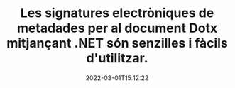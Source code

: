 ---
############################# Static ############################
layout: "auto-gen-signature"
date: 2022-03-01T15:12:22
draft: false
operation: Sign
signaturetype: Metadata
fileformat: Dotx
productName: .NET
lang: ca
productCode: net
otherformats: pdf doc docx docm dot dotm dotx odt ott rtf xls xlsx xlsm xlsb csv ods ots xltx xltm ppt pptx pps ppsx odp otp potx potm pptm ppsm png jpg bmp gif tiff svg webp wmf
breadcrumb: Put Metadata signature on Dotx for C#

############################# Head ############################
head_title: "Afegiu signatures electròniques de metadades als documents Dotx mitjançant C#"
head_description: "Utilitzeu les metadades com a signatures electròniques amagades dins dels vostres documents Dotx mitjançant un parell de línies de codi C#. Utilitzeu l'API de signatura de documents de GroupDocs per signar electrònicament els vostres documents i fitxers empresarials amb informació de metadades."

############################# Header ############################
title: "Les signatures electròniques de metadades per al document Dotx mitjançant .NET són senzilles i fàcils d'utilitzar."
description: "eSign els vostres documents i contractes de Dotx amb entrades de metadades amagades. Genereu metadades per a PDF, documents de MS Word, llibres de treball de MS Excel, presentacions de MS PowerPoint i diversos formats d'imatge sense problemes i codificació addicional."
bg_image: "https://cms.admin.containerize.com/templates/aspose/App_Themes/V3/images/bg/header1.png"
bg_overlay: false
button:
    enable: true

############################# SubMenu ############################
submenu:
    enable: true

    left:
        img_alt: "GroupDocs.Signature for .NET"
        image: "https://cms.admin.containerize.com/templates/groupdocs/images/product-logos/90x90-noborder/groupdocs-signature-net.png"
        product: "GroupDocs.Signature"
        platform: ".NET"



############################# About ############################
about:
    enable: true
    title: "Sobre l'API de signatures de metadades de GroupDocs.Signature for .NET"
    content: |
        [GroupDocs.Signature for .NET](https://products.groupdocs.com/signature/net/) és una API popular per a la signatura electrònica de documents digitals. Hi ha signatures com textos, imatges, certificats digitals, codis de barres, codis QR, segells o metadades. Les signatures es poden col·locar en PDF, documents MS Word, llibres de treball de MS Excel, presentacions de MS PowerPoint, fitxers Adobe Photoshop i diversos formats d'imatge. Els clients poden signar el seu document i actualitzar, cercar, verificar, suprimir o previsualitzar les signatures electròniques que es van posar en aquests documents. A més, es proporcionen moltes capacitats per a la personalització de signatures.
    

############################# Steps ############################
steps:
    enable: true
    title_left: "Passos per signar Dotx amb Metadata a C#"
    content_left: |
        [GroupDocs.Signature for .NET](https://products.groupdocs.com/signature/net/) ofereix la possibilitat de signar documents Dotx amb signatures Metadata de manera ràpida i senzilla.
        
        * Creeu una instància de la classe Signature que proporcioni el fitxer Dotx que s'ha de signar com a camí o flux de memòria
        * Instancieu la classe SignOptions i configureu totes les dades sol·licitades.
        * Invoqueu el mètode Signature.Sign() passant el fitxer de sortida Dotx o el flux de memòria

    title_right: " Requisits del sistema"
    content_right: |
        GroupDocs.Signature for .NET són compatibles amb totes les plataformes i sistemes operatius principals. Abans d'executar el codi següent, assegureu-vos que teniu els següents requisits previs instal·lats al vostre sistema.

        * Sistemes operatius: Microsoft Windows, Linux, MacOS
        * Entorns de desenvolupament: Microsoft Visual Studio, Xamarin, MonoDevelop
        * Frameworks: .NET Framework, .NET Standard, .NET Core, Mono
        * Obteniu l'últim GroupDocs.Signature for .NET de [Nuget](https://www.nuget.org/packages/groupdocs.signature)
         
    code: |
        ```csharp    
        
        // Set up input Dotx file
        string filePath = "input.dotx";
        // Set up output file
        string outputFilePath = "output.dotx";

        // Instantiate Signature for input file
        using (var signature = new GroupDocs.Signature.Signature(filePath))
        {
                // instantiate metadata signing options
                var options = new MetadataSignOptions();

                // setup Author property
                WordProcessingMetadataSignature mdSign_Author = new WordProcessingMetadataSignature("Author", "Mr.Scherlock Holmes");// String value
                options.Signatures.Add(mdSign_Author);
                // setup document data
                WordProcessingMetadataSignature mdSign_DocData = new WordProcessingMetadataSignature("CreatedOn", DateTime.Now);// Datetime value
                options.Signatures.Add(mdSign_DocData);
                // setup document id
                WordProcessingMetadataSignature mdSign_DocId = new WordProcessingMetadataSignature("DocumentId", 123456);// Integer value
                options.Signatures.Add(mdSign_DocId);
                
                // sign Dotx document
                SignResult result = signature.Sign(outputFilePath, options);
        }

        ```

############################# Demos ############################
demos:
    enable: true
    title: "Signant documents de Dotx amb Metadata Demostració en directe"
    content: |
       Signa el fitxer Dotx amb diverses signatures ara mateix visitant el lloc web [GroupDocs.Signature App](https://products.groupdocs.app/signature/family). Demostració gratuïta en línia esperant-te.          

############################# More Formats ############################
more_formats:
    enable: true
    title: "Altres signatures admeses de Metadata per a C#"
    content: |
        "També podeu signar Dotx amb altres tipus de signatura. Si us plau, consulteu la llista a continuació."
    format: 
       
       
back_to_top:
    enable: true
---